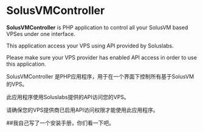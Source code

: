 SolusVMController
=================

**SolusVMController** is PHP application to control all your SolusVM based VPSes under one interface. 

This application access your VPS using API provided by Soluslabs. 

Please make sure your VPS provider has enabled API access in order to use this application.



SolusVMController 是PHP应用程序，用于在一个界面下控制所有基于SolusVM的VPS。

此应用程序使用Soluslabs提供的API访问您的VPS。

请确保您的VPS提供商已启用API访问权限才能使用此应用程序。

##我自己写了一个安装手册，你们看一下吧。
